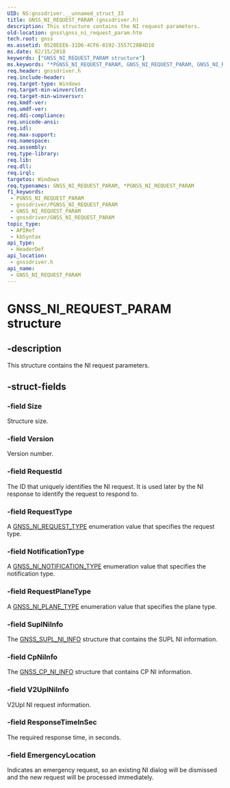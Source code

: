 ```yaml
---
UID: NS:gnssdriver.__unnamed_struct_33
title: GNSS_NI_REQUEST_PARAM (gnssdriver.h)
description: This structure contains the NI request parameters.
old-location: gnss\gnss_ni_request_param.htm
tech.root: gnss
ms.assetid: 0528EEE6-31D6-4CF6-8192-3557C28B4D10
ms.date: 02/15/2018
keywords: ["GNSS_NI_REQUEST_PARAM structure"]
ms.keywords: "*PGNSS_NI_REQUEST_PARAM, GNSS_NI_REQUEST_PARAM, GNSS_NI_REQUEST_PARAM structure [Sensor Devices], PGNSS_NI_REQUEST_PARAM, PGNSS_NI_REQUEST_PARAM structure pointer [Sensor Devices], gnss.gnss_ni_request_param, gnssdriver/GNSS_NI_REQUEST_PARAM, gnssdriver/PGNSS_NI_REQUEST_PARAM"
req.header: gnssdriver.h
req.include-header: 
req.target-type: Windows
req.target-min-winverclnt: 
req.target-min-winversvr: 
req.kmdf-ver: 
req.umdf-ver: 
req.ddi-compliance: 
req.unicode-ansi: 
req.idl: 
req.max-support: 
req.namespace: 
req.assembly: 
req.type-library: 
req.lib: 
req.dll: 
req.irql: 
targetos: Windows
req.typenames: GNSS_NI_REQUEST_PARAM, *PGNSS_NI_REQUEST_PARAM
f1_keywords:
 - PGNSS_NI_REQUEST_PARAM
 - gnssdriver/PGNSS_NI_REQUEST_PARAM
 - GNSS_NI_REQUEST_PARAM
 - gnssdriver/GNSS_NI_REQUEST_PARAM
topic_type:
 - APIRef
 - kbSyntax
api_type:
 - HeaderDef
api_location:
 - gnssdriver.h
api_name:
 - GNSS_NI_REQUEST_PARAM
---
```


# GNSS_NI_REQUEST_PARAM structure


## -description

This structure contains the NI request parameters.

## -struct-fields

### -field Size

Structure size.

### -field Version

Version number.

### -field RequestId

The ID that uniquely identifies the NI request. It is used later by the NI response to identify the request to respond to.

### -field RequestType

A <a href="/windows-hardware/drivers/ddi/gnssdriver/ne-gnssdriver-gnss_ni_request_type">GNSS_NI_REQUEST_TYPE</a> enumeration value that specifies the request type.

### -field NotificationType

A <a href="/windows-hardware/drivers/ddi/gnssdriver/ne-gnssdriver-gnss_ni_notification_type">GNSS_NI_NOTIFICATION_TYPE</a> enumeration value that specifies the notification type.

### -field RequestPlaneType

A <a href="/windows-hardware/drivers/ddi/gnssdriver/ne-gnssdriver-gnss_ni_plane_type">GNSS_NI_PLANE_TYPE</a> enumeration value that specifies the plane type.

### -field SuplNiInfo

The <a href="/windows-hardware/drivers/ddi/gnssdriver/ns-gnssdriver-gnss_supl_ni_info">GNSS_SUPL_NI_INFO</a> structure that contains the SUPL NI information.

### -field CpNiInfo

The <a href="/windows-hardware/drivers/ddi/gnssdriver/ns-gnssdriver-gnss_cp_ni_info">GNSS_CP_NI_INFO</a> structure that contains CP NI information.

### -field V2UplNiInfo

V2Upl NI request information.

### -field ResponseTimeInSec

The required response time, in seconds.

### -field EmergencyLocation

Indicates an emergency request, so an existing NI dialog will be dismissed and the new request will be processed immediately.
